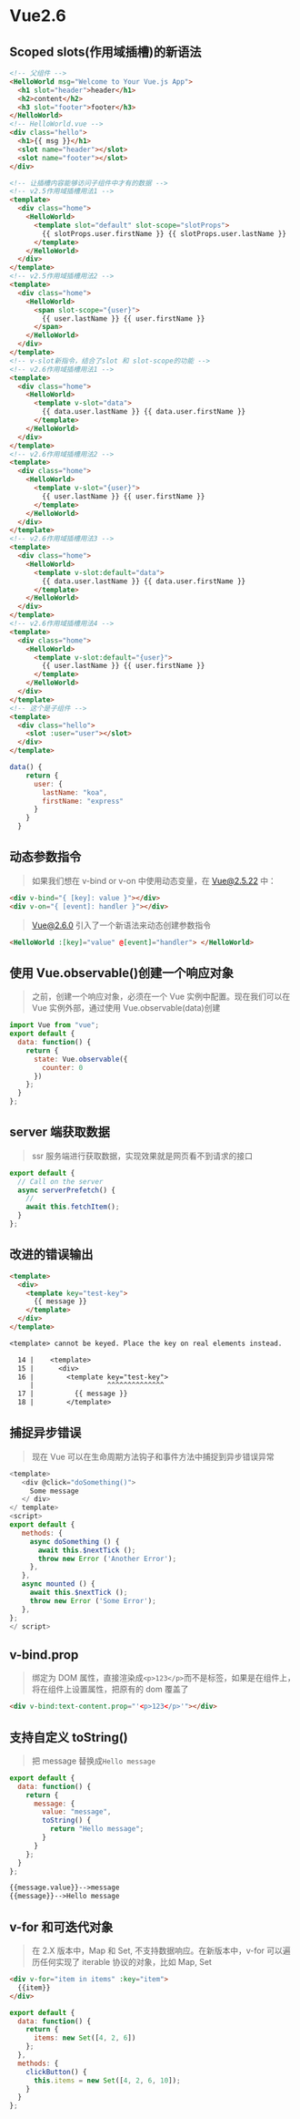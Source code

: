 # Vue2.6

## Scoped slots(作用域插槽)的新语法

```html
<!-- 父组件 -->
<HelloWorld msg="Welcome to Your Vue.js App">
  <h1 slot="header">header</h1>
  <h2>content</h2>
  <h3 slot="footer">footer</h3>
</HelloWorld>
<!-- HelloWorld.vue -->
<div class="hello">
  <h1>{{ msg }}</h1>
  <slot name="header"></slot>
  <slot name="footer"></slot>
</div>
```

```html
<!-- 让插槽内容能够访问子组件中才有的数据 -->
<!-- v2.5作用域插槽用法1 -->
<template>
  <div class="home">
    <HelloWorld>
      <template slot="default" slot-scope="slotProps">
        {{ slotProps.user.firstName }} {{ slotProps.user.lastName }}
      </template>
    </HelloWorld>
  </div>
</template>
<!-- v2.5作用域插槽用法2 -->
<template>
  <div class="home">
    <HelloWorld>
      <span slot-scope="{user}">
        {{ user.lastName }} {{ user.firstName }}
      </span>
    </HelloWorld>
  </div>
</template>
<!-- v-slot新指令，结合了slot 和 slot-scope的功能 -->
<!-- v2.6作用域插槽用法1 -->
<template>
  <div class="home">
    <HelloWorld>
      <template v-slot="data">
        {{ data.user.lastName }} {{ data.user.firstName }}
      </template>
    </HelloWorld>
  </div>
</template>
<!-- v2.6作用域插槽用法2 -->
<template>
  <div class="home">
    <HelloWorld>
      <template v-slot="{user}">
        {{ user.lastName }} {{ user.firstName }}
      </template>
    </HelloWorld>
  </div>
</template>
<!-- v2.6作用域插槽用法3 -->
<template>
  <div class="home">
    <HelloWorld>
      <template v-slot:default="data">
        {{ data.user.lastName }} {{ data.user.firstName }}
      </template>
    </HelloWorld>
  </div>
</template>
<!-- v2.6作用域插槽用法4 -->
<template>
  <div class="home">
    <HelloWorld>
      <template v-slot:default="{user}">
        {{ user.lastName }} {{ user.firstName }}
      </template>
    </HelloWorld>
  </div>
</template>
<!-- 这个是子组件 -->
<template>
  <div class="hello">
    <slot :user="user"></slot>
  </div>
</template>
```

```js
data() {
    return {
      user: {
        lastName: "koa",
        firstName: "express"
      }
    }
  }
```

## 动态参数指令

> 如果我们想在 v-bind or v-on 中使用动态变量，在 Vue@2.5.22 中：

```html
<div v-bind="{ [key]: value }"></div>
<div v-on="{ [event]: handler }"></div>
```

> Vue@2.6.0 引入了一个新语法来动态创建参数指令

```html
<HelloWorld :[key]="value" @[event]="handler"> </HelloWorld>
```

## 使用 Vue.observable()创建一个响应对象

> 之前，创建一个响应对象，必须在一个 Vue 实例中配置。现在我们可以在 Vue 实例外部，通过使用 Vue.observable(data)创建

```js
import Vue from "vue";
export default {
  data: function() {
    return {
      state: Vue.observable({
        counter: 0
      })
    };
  }
};
```

## server 端获取数据

> ssr 服务端进行获取数据，实现效果就是网页看不到请求的接口

```js
export default {
  // Call on the server
  async serverPrefetch() {
    //
    await this.fetchItem();
  }
};
```

## 改进的错误输出

```html
<template>
  <div>
    <template key="test-key">
      {{ message }}
    </template>
  </div>
</template>
```

```txt
<template> cannot be keyed. Place the key on real elements instead.

  14 |    <template>
  15 |      <div>
  16 |        <template key="test-key">
     |                  ^^^^^^^^^^^^^^
  17 |          {{ message }}
  18 |        </template>
```

## 捕捉异步错误

> 现在 Vue 可以在生命周期方法钩子和事件方法中捕捉到异步错误异常

```js
<template>
   <div @click="doSomething()">
     Some message
   </ div>
</ template>
<script>
export default {
   methods: {
     async doSomething () {
       await this.$nextTick ();
       throw new Error ('Another Error');
     },
   },
   async mounted () {
     await this.$nextTick ();
     throw new Error ('Some Error');
   },
};
</ script>
```

## v-bind.prop

> 绑定为 DOM 属性，直接渲染成`<p>123</p>`而不是标签，如果是在组件上，将在组件上设置属性，把原有的 dom 覆盖了

```html
<div v-bind:text-content.prop="'<p>123</p>'"></div>
```

## 支持自定义 toString()

> 把 message 替换成`Hello message`

```js
export default {
  data: function() {
    return {
      message: {
        value: "message",
        toString() {
          return "Hello message";
        }
      }
    };
  }
};
```

```txt
{{message.value}}-->message
{{message}}-->Hello message
```

## v-for 和可迭代对象

> 在 2.X 版本中，Map 和 Set, 不支持数据响应。在新版本中，v-for 可以遍历任何实现了 iterable 协议的对象，比如 Map, Set

```html
<div v-for="item in items" :key="item">
  {{item}}
</div>
```

```js
export default {
  data: function() {
    return {
      items: new Set([4, 2, 6])
    };
  },
  methods: {
    clickButton() {
      this.items = new Set([4, 2, 6, 10]);
    }
  }
};
```
